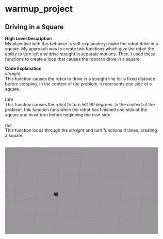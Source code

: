 # warmup_project

## Driving in a Square
__High Level Description__<br/>
My objective with this behavior is self-explanatory: make the robot drive in a square.  My approach was to create two functions which give the robot the ability to turn left and drive straight in separate motions.  Then, I used these functions to create a loop that causes the robot to drive in a square.<br/>

__Code Explanation__<br/>
*straight*<br/>
This function causes the robot to drive in a straight line for a fixed distance before stopping.  In the context of the problem, it represents one side of a square.<br/><br/>
*turn*<br/>
This function causes the robot to turn left 90 degrees.  In the context of the problem, this function runs when the robot has finished one side of the square and must turn before beginning the next side<br/><br/>
*run*<br/>
This function loops through the *straight* and *turn* functions 4 times, creating a square.
<br/><br/>

![Driving in a Square](./driving_in_a_square.gif)
